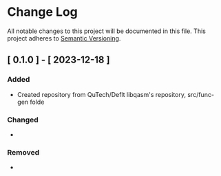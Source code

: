 # Change Log

All notable changes to this project will be documented in this file.
This project adheres to [Semantic Versioning](http://semver.org/).

## [ 0.1.0 ] - [ 2023-12-18 ]

### Added
- Created repository from QuTech/Deflt libqasm's repository, src/func-gen folde

### Changed
-

### Removed
-
